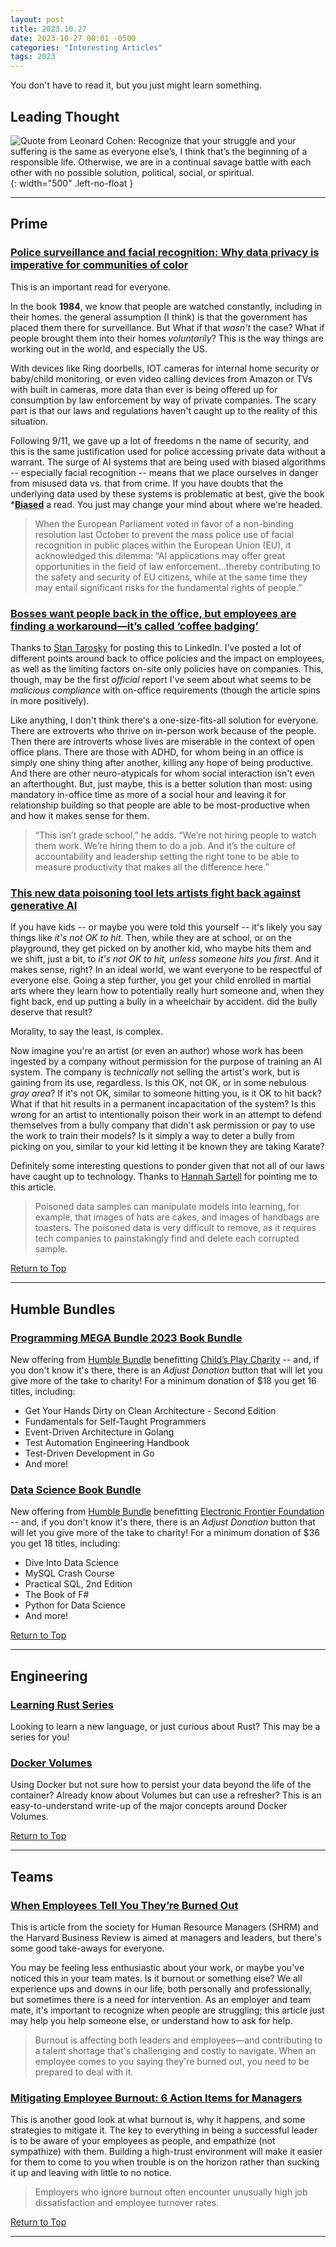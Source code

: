 ```yaml
---
layout: post
title: 2023.10.27
date: 2023-10-27 00:01 -0500
categories: "Interesting Articles"
tags: 2023
---
```


You don't have to read it, but you just might learn something.

<!--more-->

## Leading Thought

![Quote from Leonard Cohen: Recognize that your struggle and your suffering is the same as everyone else’s, I think that’s the beginning of a responsible life. Otherwise, we are in a continual savage battle with each other with no possible solution, political, social, or spiritual.](../../../assets/img/self-documenting/cohen.png){: width="500"  .left-no-float }

---

## Prime

### [Police surveillance and facial recognition: Why data privacy is imperative for communities of color ](https://www.brookings.edu/articles/police-surveillance-and-facial-recognition-why-data-privacy-is-an-imperative-for-communities-of-color/)

This is an important read for everyone. 

In the book **1984**, we know that people are watched constantly, including in their homes. the general assumption (I think) is that the government has placed them there for surveillance. But What if that *wasn't* the case? What if people brought them into their homes *voluntarily*? This is the way things are working out in the world, and especially the US.

With devices like Ring doorbells, IOT cameras for internal home security or baby/child monitoring, or even video calling devices from Amazon or TVs with built in cameras, more data than ever is being offered up for consumption by law enforcement by way of private companies. The scary part is that our laws and regulations haven't caught up to the reality of this situation.

Following 9/11, we gave up a lot of freedoms n the name of security, and this is the same justification used for police accessing private data without a warrant. The surge of AI systems that are being used with biased algorithms -- especially facial recognition -- means that we place ourselves in danger from misused data vs. that from crime. If you have doubts that the underlying data used by these systems is problematic at best, give the book *[**Biased**](https://www.penguinrandomhouse.com/books/557462/biased-by-jennifer-l-eberhardt-phd/) a read. You just may change your mind about where we're headed.

> When the European Parliament voted in favor of a non-binding resolution last October to prevent the mass police use of facial recognition in public places within the European Union (EU), it acknowledged this dilemma: “AI applications may offer great opportunities in the field of law enforcement…thereby contributing to the safety and security of EU citizens, while at the same time they may entail significant risks for the fundamental rights of people.”

### [Bosses want people back in the office, but employees are finding a workaround—it’s called ‘coffee badging’](https://www.cnbc.com/2023/10/05/as-return-to-office-mandates-pick-up-employees-find-coffee-badging-workaround.html)

Thanks to [Stan Tarosky](https://www.linkedin.com/in/stan-tarosky-2a844677/) for posting this to LinkedIn. I've posted a lot of different points around back to office policies and the impact on employees, as well as the limiting factors on-site only policies have on companies. This, though, may be the first *official* report I've seem about what seems to be *malicious compliance* with on-office requirements (though the article spins in more positively). 

Like anything, I don't think there's a one-size-fits-all solution for everyone. There are extroverts who thrive on in-person work because of the people. Then there are introverts whose lives are miserable in the context of open office plans. There are those with ADHD, for whom being in an office is simply one shiny thing after another, killing any hope of being productive. And there are other neuro-atypicals for whom social interaction isn't even an afterthought. But, just maybe, this is a better solution than most: using mandatory in-office time as more of a social hour and leaving it for relationship building so that people are able to be most-productive when and how it makes sense for them. 

> “This isn’t grade school,” he adds. “We’re not hiring people to watch them work. We’re hiring them to do a job. And it’s the culture of accountability and leadership setting the right tone to be able to measure productivity that makes all the difference here.”

### [This new data poisoning tool lets artists fight back against generative AI](https://www.technologyreview.com/2023/10/23/1082189/data-poisoning-artists-fight-generative-ai/)

If you have kids -- or maybe you were told this yourself -- it's likely you say things like *it's not OK to hit*. Then, while they are at school, or on the playground, they get picked on by another kid, who maybe hits them and we shift, just a bit, to *it's not OK to hit, unless someone hits you first.* And it makes sense, right? In an ideal world, we want everyone to be respectful of everyone else. Going a step further, you get your child enrolled in martial arts where they learn how to potentially really hurt someone and, when they fight back, end up putting a bully in a wheelchair by accident. did the bully deserve that result?

Morality, to say the least, is complex.

Now imagine you're an artist (or even an author) whose work has been ingested by a company without permission for the purpose of training an AI system. The company is *technically* not selling the artist's work, but is gaining from its use, regardless. Is this OK, not OK, or in some nebulous *gray area*? If it's not OK, similar to someone hitting you, is it OK to hit back? What if that hit results in a permanent incapacitation of the system? Is this wrong for an artist to intentionally poison their work in an attempt to defend themselves from a bully company that didn't ask permission or pay to use the work to train their models? Is it simply a way to deter a bully from picking on you, similar to your kid letting it be known they are taking Karate?

Definitely some interesting questions to ponder given that not all of our laws have caught up to technology. Thanks to [Hannah Sartell](https://www.linkedin.com/in/hanneloresartell/) for pointing me to this article.

> Poisoned data samples can manipulate models into learning, for example, that images of hats are cakes, and images of handbags are toasters. The poisoned data is very difficult to remove, as it requires tech companies to painstakingly find and delete each corrupted sample. 

[Return to Top](#leading-thought)

---

## Humble Bundles

### [Programming MEGA Bundle 2023 Book Bundle](https://www.humblebundle.com/books/programming-mega-bundle-2023-packt-books)

New offering from [Humble Bundle](https://www.humblebundle.com/) benefitting [Child’s Play Charity](https://childsplaycharity.org/) -- and, if you don't know it's there, there is an *Adjust Donation* button that will let you give more of the take to charity! For a minimum donation of $18 you get 16 titles, including:

* Get Your Hands Dirty on Clean Architecture - Second Edition
* Fundamentals for Self-Taught Programmers
* Event-Driven Architecture in Golang
* Test Automation Engineering Handbook
* Test-Driven Development in Go
* And more!

### [Data Science Book Bundle](https://www.humblebundle.com/books/data-science-no-starch-press-books)

New offering from [Humble Bundle](https://www.humblebundle.com/) benefitting [Electronic Frontier Foundation](https://www.eff.org) -- and, if you don't know it's there, there is an *Adjust Donation* button that will let you give more of the take to charity! For a minimum donation of $36 you get 18 titles, including:

* Dive Into Data Science
* MySQL Crash Course
* Practical SQL, 2nd Edition
* The Book of F#
* Python for Data Science
* And more!

[Return to Top](#leading-thought)

---

## Engineering

### [Learning Rust Series](https://dev.to/fadygrab/series/23244)

Looking to learn a new language, or just curious about Rust? This may be a series for you!

### [Docker Volumes](https://refine.dev/blog/docker-volumes/)

Using Docker but not sure how to persist your data beyond the life of the container? Already know about Volumes but can use a refresher? This is an easy-to-understand write-up of the major concepts around Docker Volumes. 

[Return to Top](#leading-thought)

---

## Teams

### [When Employees Tell You They’re Burned Out ](https://www.shrm.org/resourcesandtools/hr-topics/employee-relations/pages/when-employees-tell-you-theyre-burned-out-.aspx)

This is article from the society for Human Resource Managers (SHRM) and the Harvard Business Review is aimed at managers and leaders, but there's some good take-aways for everyone. 

You may be feeling less enthusiastic about your work, or maybe you've noticed this in your team mates. Is it burnout or something else? We all experience ups and downs in our life, both personally and professionally, but sometimes there is a need for intervention. As an employer and team mate, it's important to recognize when people are struggling; this article just may help you help someone else, or understand how to ask for help.

> Burnout is affecting both leaders and employees—and contributing to a talent shortage that's challenging and costly to navigate. When an employee comes to you saying they're burned out, you need to be prepared to deal with it. 

### [Mitigating Employee Burnout: 6 Action Items for Managers](https://www.indeed.com/hire/c/info/employees-burnout)

This is another good look at what burnout is, why it happens, and some strategies to mitigate it. The key to everything in being a successful leader is to be aware of your employees as people, and empathize (not sympathize) with them. Building a high-trust environment will make it easier for them to come to you when trouble is on the horizon rather than sucking it up and leaving with little to no notice.

> Employers who ignore burnout often encounter unusually high job dissatisfaction and employee turnover rates.

[Return to Top](#leading-thought)

---
